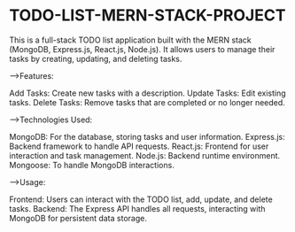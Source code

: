 # TODO-LIST-MERN-STACK-PROJECT

This is a full-stack TODO list application built with the MERN stack (MongoDB, Express.js, React.js, Node.js). It allows users to manage their tasks by creating, updating, and deleting tasks.

-->Features:

Add Tasks: Create new tasks with a description.
Update Tasks: Edit existing tasks.
Delete Tasks: Remove tasks that are completed or no longer needed.

-->Technologies Used:

MongoDB: For the database, storing tasks and user information.
Express.js: Backend framework to handle API requests.
React.js: Frontend for user interaction and task management.
Node.js: Backend runtime environment.
Mongoose: To handle MongoDB interactions.

-->Usage:

Frontend: Users can interact with the TODO list, add, update, and delete tasks.
Backend: The Express API handles all requests, interacting with MongoDB for persistent data storage.
